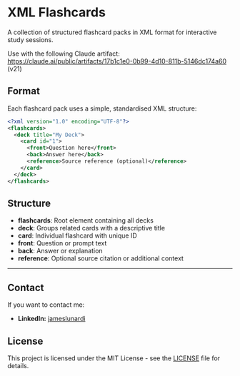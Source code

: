 # XML Flashcards

A collection of structured flashcard packs in XML format for interactive study sessions.

Use with the following Claude artifact: 
https://claude.ai/public/artifacts/17b1c1e0-0b99-4d10-811b-5146dc174a60 (v21)

## Format

Each flashcard pack uses a simple, standardised XML structure:

```xml
<?xml version="1.0" encoding="UTF-8"?>
<flashcards>
  <deck title="My Deck">
    <card id="1">
      <front>Question here</front>
      <back>Answer here</back>
      <reference>Source reference (optional)</reference>
    </card>
  </deck>
</flashcards>
```

## Structure

- **flashcards**: Root element containing all decks
- **deck**: Groups related cards with a descriptive title
- **card**: Individual flashcard with unique ID
- **front**: Question or prompt text
- **back**: Answer or explanation
- **reference**: Optional source citation or additional context

---

## Contact
If you want to contact me:
- **LinkedIn:** [jameslunardi](https://www.linkedin.com/in/jameslunardi/)

## License
This project is licensed under the MIT License - see the [LICENSE](LICENSE) file for details.
